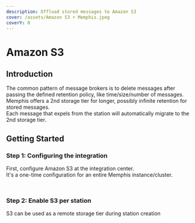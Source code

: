 ```yaml
---
description: Offload stored messages to Amazon S3
cover: /assets/Amazon S3 + Memphis.jpeg
coverY: 0
---
```


# Amazon S3

## Introduction

The common pattern of message brokers is to delete messages after passing the defined retention policy, like time/size/number of messages.\
Memphis offers a 2nd storage tier for longer, possibly infinite retention for stored messages.\
Each message that expels from the station will automatically migrate to the 2nd storage tier.

## Getting Started

### Step 1: Configuring the integration

First, configure Amazon S3 at the integration center.\
It's a one-time configuration for an entire Memphis instance/cluster.

<figure><img src="/assets/Screen Shot 2023-02-20 at 16.32.38.png" alt=""><figcaption></figcaption></figure>

<figure><img src="/assets/Screen Shot 2023-02-20 at 16.36.27.png" alt=""><figcaption></figcaption></figure>

### Step 2: Enable S3 per station

S3 can be used as a remote storage tier during station creation

<figure><img src="/assets/Screen Shot 2023-02-20 at 16.48.26.png" alt=""><figcaption></figcaption></figure>
